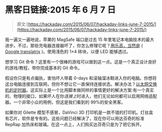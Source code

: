 # 黑客日链接:2015 年 6 月 7 日

> 原文:[https://hackaday.com/2015/06/07/hackaday-links-june-7-2015/](https://hackaday.com/2015/06/07/hackaday-links-june-7-2015/)

我一遍又一遍地说，苹果的 MagSafe 端口是过去 15 年里笔记本电脑技术的最大进步。不过，那些充电器连接器坏了，你怎么修理它呢？[用乐高，当然是](https://hack42.nl/wiki/Gebruiker:Macsimski/legosafe) ( [Google translatrix](https://translate.google.com/translate?sl=nl&tl=en&js=y&prev=_t&hl=en&ie=UTF-8&u=https%3A%2F%2Fhack42.nl%2Fwiki%2FGebruiker%3AMacsimski%2Flegosafe&edit-text=&act=url) )。使用浅色的 1×4 砖块，以便 LED 能够透过。

想学习 Git 命令？这里有一个很棒的游戏可以做到这一点。这是一个真正设计良好的游戏/教程，带你完成基本的 Git 命令。

假设你只是有点偏执，害怕坏人带着 0-days 和滚轴溜冰鞋进入你的电脑。你想将这台电脑连接到互联网，但你不想让它一直保持连接状态。解决办法？[以太网交换机的定时器](https://www.facebook.com/monta.elkins/posts/10101341691606373?pnref=story)。这实际上是一个比用脚本做同样的事情更好的解决方案:有一个真实的、物理的接口，如果坏人在你*连接上*时进入，他们无论如何都可以启用网络适配器。一个非常小众的用例，但这是我们看到的 99%的安全黑客。

如果你对 Gilette 模型不感冒，DaVinci 3D 打印机是一款不错的打印机。灯丝盒有芯片，软件是专有的。这些问题已经解决了，现在你可以用达芬奇的标准 RepRap 加热床和玻璃。在这一点上，人们购买达芬奇只是为了把它拆开。
